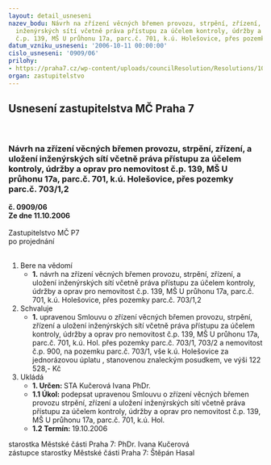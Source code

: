 ```yaml
---
layout: detail_usneseni
nazev_bodu: Návrh na zřízení věcných břemen provozu, strpění, zřízení,  a uložení
  inženýrských sítí včetně práva přístupu za účelem kontroly, údržby a oprav pro nemovitost
  č.p. 139, MŠ U průhonu 17a, parc.č. 701, k.ú. Holešovice, přes pozemky parc.č. 703/1,2
datum_vzniku_usneseni: '2006-10-11 00:00:00'
cislo_usneseni: '0909/06'
prilohy:
- https://praha7.cz/wp-content/uploads/councilResolution/Resolutions/10560/9-r1844.doc
organ: zastupitelstvo
---
```

<div id="ucUsn_pList" class="usn">
	<span><h2>Usnesení zastupitelstva MČ Praha 7 </h2>
<br></span><div class="standBody">
<span><h3>Návrh na zřízení věcných břemen provozu, strpění, zřízení,  a uložení inženýrských sítí včetně práva přístupu za účelem kontroly, údržby a oprav pro nemovitost č.p. 139, MŠ U průhonu 17a, parc.č. 701, k.ú. Holešovice, přes pozemky parc.č. 703/1,2</h3></span><div class="center">
		<strong>č. 0909/06</strong><br>
	</div>
<div class="center">
		<strong>Ze dne 11.10.2006</strong><br><br>
	</div>Zastupitelstvo MČ P7<br> po projednání<br><br><ol>
<li>Bere na vědomí<ul><li>
<strong>1.</strong> návrh na zřízení věcných břemen provozu, strpění, zřízení,  a uložení inženýrských sítí včetně práva přístupu za účelem kontroly, údržby a oprav pro nemovitost č.p. 139, MŠ U průhonu 17a, parc.č. 701, k.ú. Holešovice, přes pozemky parc.č. 703/1,2</li></ul>
</li>
<li>Schvaluje<ul><li>
<strong>1.</strong> upravenou Smlouvu o zřízení věcných břemen provozu, strpění, zřízení a uložení inženýrských sítí včetně práva přístupu za účelem kontroly, údržby a oprav pro nemovitost č.p. 139, MŠ U průhonu 17a, parc.č. 701, k.ú. Hol. přes pozemky parc.č. 703/1, 703/2 a nemovitost č.p. 900, na pozemku parc.č. 703/1, vše k.ú. Holešovice za jednorázovou úplatu , stanovenou znaleckým posudkem, ve výši 122 528,- Kč </li></ul>
</li>
<li>Ukládá<ul>
<li>
<strong>1. Určen: </strong>STA Kučerová Ivana PhDr.</li>
<li>
<strong>1.1 Úkol: </strong>podepsat upravenou Smlouvu o zřízení věcných břemen provozu strpění, zřízení a uložení inženýrských sítí včetně práva přístupu za účelem kontroly, údržby a oprav pro nemovitost č.p. 139, MŠ U průhonu 17a, parc.č. 701, k.ú. Hol.</li>
<li>
<strong>1.2 Termín: </strong>19.10.2006</li>
</ul>
</li>
</ol>starostka Městské části Praha 7: PhDr. Ivana Kučerová<br>zástupce starostky Městské části Praha 7: Štěpán Hasal
</div>
</div>